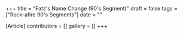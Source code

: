 +++
title = "Fatz's Name Change (90's Segment)"
draft = false
tags = ["Rock-afire 90's Segments"]
date = ""

[Article]
contributors = []
gallery = []
+++